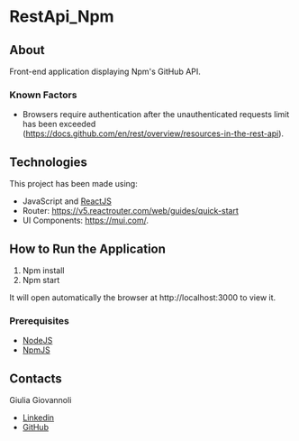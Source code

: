 # RestApi_Npm

## About

Front-end application displaying Npm's GitHub API.

### Known Factors

- Browsers require authentication after the unauthenticated requests limit has been exceeded (https://docs.github.com/en/rest/overview/resources-in-the-rest-api).

## Technologies

This project has been made using:

- JavaScript and [ReactJS](https://reactjs.org/)
- Router: https://v5.reactrouter.com/web/guides/quick-start
- UI Components: https://mui.com/.

## How to Run the Application

1. Npm install
2. Npm start

It will open automatically the browser at http://localhost:3000 to view it.

### Prerequisites

- [NodeJS](https://nodejs.org/it/download/)
- [NpmJS](https://docs.npmjs.com/downloading-and-installing-node-js-and-npm)

## Contacts

Giulia Giovannoli

- [Linkedin](https://www.linkedin.com/in/giulia-giovannoli/)
- [GitHub](https://github.com/GiuliaGiovannoli)
